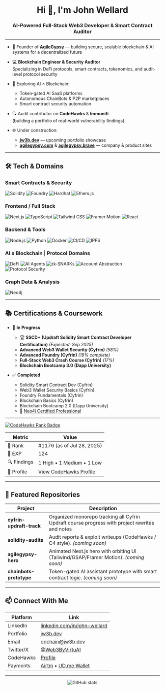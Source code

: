 <h1 align="center">Hi 👋, I'm John Wellard</h1>
<h3 align="center">AI‑Powered Full‑Stack Web3 Developer & Smart Contract Auditor</h3>

---

- 🚀 Founder of **[AgileGypsy](https://agilegypsy.com)** — building secure, scalable blockchain & AI systems for a decentralized future
- 💻 **Blockchain Engineer & Security Auditor**  
  Specializing in DeFi protocols, smart contracts, tokenomics, and audit-level protocol security

- 🧠 Exploring AI × Blockchain:  
  - Token‑gated AI SaaS platforms  
  - Autonomous ChainBots & P2P marketplaces  
  - Smart contract security automation

- 🔍 Audit contributor on **CodeHawks** & **Immunifi**  
  (building a portfolio of real-world vulnerability findings)

- 🌐 Under construction:  
  - **[jw3b.dev](https://jw3b.dev)** — upcoming portfolio showcase  
  - **[agilegypsy.com](https://agilegypsy.com)** & **[agilegypsy.brave](https://agilegypsy.brave)** — company & product sites

---

## 🛠️ Tech & Domains

### Smart Contracts & Security
![Solidity](https://img.shields.io/badge/Solidity-363636?style=for-the-badge&logo=solidity&logoColor=white) ![Foundry](https://img.shields.io/badge/Foundry-%23000000?style=for-the-badge&logo=foundry&logoColor=white) ![Hardhat](https://img.shields.io/badge/Hardhat-F3C702?style=for-the-badge&logo=ethereum&logoColor=black) ![Ethers.js](https://img.shields.io/badge/Ethers.js-5C6BC0?style=for-the-badge&logo=ethereum&logoColor=white)

### Frontend / Full Stack
![Next.js](https://img.shields.io/badge/Next.js-000000?style=for-the-badge&logo=next.js&logoColor=white) ![TypeScript](https://img.shields.io/badge/TypeScript-3178C6?style=for-the-badge&logo=typescript&logoColor=white) ![Tailwind CSS](https://img.shields.io/badge/Tailwind_CSS-38B2AC?style=for-the-badge&logo=tailwind-css&logoColor=white) ![Framer Motion](https://img.shields.io/badge/Framer_Motion-EF5C90?style=for-the-badge&logo=framer&logoColor=white) ![React](https://img.shields.io/badge/React-61DAFB?style=for-the-badge&logo=react&logoColor=black)

### Backend & Tools
![Node.js](https://img.shields.io/badge/Node.js-339933?style=for-the-badge&logo=nodedotjs&logoColor=white) ![Python](https://img.shields.io/badge/Python-3776AB?style=for-the-badge&logo=python&logoColor=white) ![Docker](https://img.shields.io/badge/Docker-2496ED?style=for-the-badge&logo=docker&logoColor=white) ![CI/CD](https://img.shields.io/badge/GitHub_Actions-2088FF?style=for-the-badge&logo=github-actions&logoColor=white) ![IPFS](https://img.shields.io/badge/IPFS-65C2CB?style=for-the-badge&logo=ipfs&logoColor=white)

### AI x Blockchain | Protocol Domains
![DeFi](https://img.shields.io/badge/DeFi-000000?style=for-the-badge&logo=uniswap&logoColor=pink) ![AI Agents](https://img.shields.io/badge/AI_Agents-ff5c5c?style=for-the-badge&logo=OpenAI&logoColor=white) ![zk-SNARKs](https://img.shields.io/badge/zk--SNARKs-4B0082?style=for-the-badge) ![Account Abstraction](https://img.shields.io/badge/Account_Abstraction-000?style=for-the-badge) ![Protocol Security](https://img.shields.io/badge/Protocol_Security-red?style=for-the-badge)

### Graph Data & Analysis
![Neo4j](https://img.shields.io/badge/Neo4j-008CC1?style=for-the-badge&logo=neo4j&logoColor=white)

---

## 📚 Certifications & Coursework

- 🚀 **In Progress**  
  - 🏆 **SSCD+ (Updraft Solidity Smart Contract Developer Certification)** _(Expected: Sep 2025)_  
  - **Advanced Web3 Wallet Security (Cyfrin)** *(58%)*  
  - **Advanced Foundry (Cyfrin)** *(19% complete)*  
  - **Full‑Stack Web3 Crash Course (Cyfrin)** *(17%)*  
  - **Blockchain Bootcamp 3.0 (Dapp University)**  

- ✅ **Completed**  
  - Solidity Smart Contract Dev (Cyfrin)  
  - Web3 Wallet Security Basics (Cyfrin)  
  - Foundry Fundamentals (Cyfrin)  
  - Blockchain Basics (Cyfrin)  
  - Blockchain Bootcamp 2.0 (Dapp University)
  - 🧠 [Neo4j Certified Professional](https://graphacademy.neo4j.com/c/e235aec4-a1e6-4bab-ad1b-2777f199d60c/)
   

---

[![CodeHawks Rank Badge](https://img.shields.io/badge/CodeHawks-Rank%20%231176-blue)](https://codehawks.cyfrin.io)

| Metric       | Value              |
|--------------|--------------------|
| 🔢 Rank       | #1176 (as of Jul 28, 2025) |
| 🧠 EXP        | 124                |
| 🔍 Findings   | 1 High • 1 Medium • 1 Low |
| 🔗 Profile    | [View CodeHawks Profile](https://codehawks.cyfrin.io) |

---

## 💼 Featured Repositories

| Project | Description |
|--------|-------------|
| **cyfrin-updraft-track** | Organized monorepo tracking all Cyfrin Updraft course progress with project rewrites and notes |
| **solidity-audits** | Audit reports & exploit writeups (CodeHawks / C4 style). *(coming soon)* |
| **agilegypsy-hero** | Animated Next.js hero with orbiting UI (Tailwind/GSAP/Framer Motion). *(coming soon)* |
| **chainbots-prototype** | Token-gated AI assistant prototype with smart contract logic. *(coming soon)* |

---

## 📫 Connect With Me  
| Platform | Link |
|----------|------|
| LinkedIn | [linkedin.com/in/john-wellard](https://www.linkedin.com/in/john-wellard/) |
| Portfolio | [jw3b.dev](https://jw3b.dev) |
| Email | onchain@jw3b.dev |
| Twitter/X | [@Web3ByVirtuAI](https://twitter.com/web3byvirtuAi) |
| CodeHawks | [Profile](https://codehawks.cyfrin.io) |
| Payments | [Airtm](https://airtm.me/agilegypsy_) • [UD.me Wallet](https://ud.me/jw3b.brave) |

---

<div align="center">
  <img src="https://github-readme-stats.vercel.app/api?username=Web3ByVirtuAI&amp;show_icons=true&amp;theme=radical" alt="GitHub stats"/>
</div>
